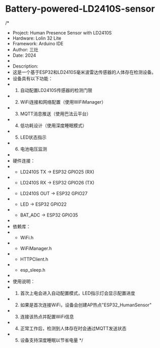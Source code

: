 # Battery-powered-LD2410S-sensor
/*
 * Project: Human Presence Sensor with LD2410S
 * Hardware: Lolin 32 Lite
 * Framework: Arduino IDE
 * Author: 三灶
 * Date: 2024
 * 
 * Description:
 * 这是一个基于ESP32和LD2410S毫米波雷达传感器的人体存在检测设备。
 * 设备具有以下功能：
 * 1. 自动配置LD2410S传感器的检测门限
 * 2. WiFi连接和网络配置（使用WiFiManager）
 * 3. MQTT消息推送（使用巴法云平台）
 * 4. 低功耗设计（使用深度睡眠模式）
 * 5. LED状态指示
 * 6. 电池电压监测
 * 
 * 硬件连接：
 * - LD2410S TX -> ESP32 GPIO25 (RX)
 * - LD2410S RX -> ESP32 GPIO26 (TX)
 * - LD2410S OUT -> ESP32 GPIO27
 * - LED -> ESP32 GPIO22
 * - BAT_ADC -> ESP32 GPIO35
 * 
 * 依赖库：
 * - WiFi.h
 * - WiFiManager.h
 * - HTTPClient.h
 * - esp_sleep.h
 * 
 * 使用说明：
 * 1. 首次上电会进入自动配置模式，LED指示灯会显示配置进度
 * 2. 如果是首次连接WiFi，设备会创建AP热点"ESP32_HumanSensor"
 * 3. 连接该热点并配置WiFi信息
 * 4. 正常工作后，检测到人体存在时会通过MQTT发送状态
 * 5. 设备支持深度睡眠以节省电量
 */
